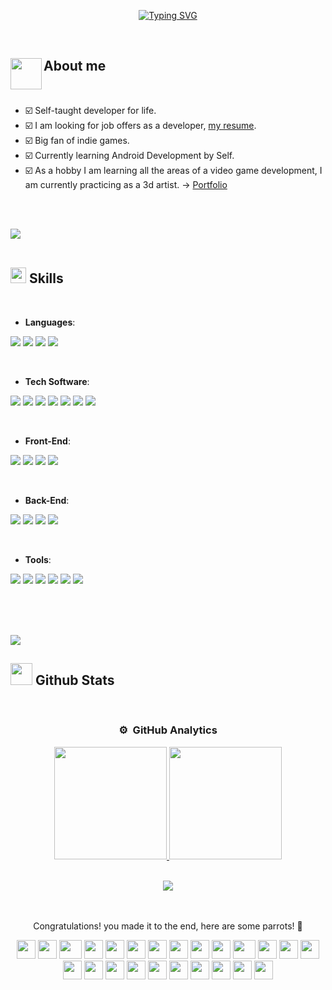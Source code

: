 <p align="center">
<a href="https://git.io/typing-svg"><img src="https://readme-typing-svg.herokuapp.com?font=Fira+Code&pause=800&width=450&lines=Hi+%2C+I'm+Alejandro+Olid+%F0%9F%91%8B%F0%9F%8F%BC;I+hope+you+have+a+Nice+Day+%E2%9C%A8" alt="Typing SVG" /></a>
</p>

<!--  -->

<br>

## **About me**  <picture><img  align="left" src = "https://media.giphy.com/media/v1.Y2lkPTc5MGI3NjExNzJkbHdzNnpnaG9qZzZvd2p0Y2hoN2Rmdm8yajdsMWx2Y2kxZmNwOCZlcD12MV9naWZzX3NlYXJjaCZjdD1n/NVBR6cLvUjV9C/giphy.gif" width = 50px></picture> 

<br>

- ☑️ Self-taught developer for life.
- ☑️ I am looking for job offers as a developer, [my resume](https://www.artstation.com/aloid).
- ☑️ Big fan of indie games.
- ☑️ Currently learning Android Development by Self.
- ☑️ As a hobby I am learning all the areas of a video game development, I am currently practicing as a 3d artist. → [Portfolio](https://www.artstation.com/aloid)

<br><br>

<img src="https://user-images.githubusercontent.com/73097560/115834477-dbab4500-a447-11eb-908a-139a6edaec5c.gif"><br><br>

## <img src="https://media2.giphy.com/media/QssGEmpkyEOhBCb7e1/giphy.gif?cid=ecf05e47a0n3gi1bfqntqmob8g9aid1oyj2wr3ds3mg700bl&rid=giphy.gif" width ="25"><b> Skills</b>
<br>

<p align="center">

- **Languages**:

<p align="left">
<img src="https://img.shields.io/badge/C%23-%23239120.svg?style=for-the-badge&logo=c-sharp&logoColor=white">
<img src="https://img.shields.io/badge/Blueprints-000000.svg?style=for-the-badge&logo=unrealengine&logoColor=white">
  <img src="https://img.shields.io/badge/Java-%23ED8B00.svg?style=for-the-badge&logo=java&logoColor=white">
<img src="https://img.shields.io/badge/Kotlin-%230095D5.svg?style=for-the-badge&logo=kotlin&logoColor=white">
</p>

<br>   

- **Tech Software**:

<p align="left">
<img src="https://img.shields.io/badge/Android%20Studio-%233DDC84.svg?style=for-the-badge&logo=android-studio&logoColor=white">
<img src="https://img.shields.io/badge/Git-%23F05033.svg?style=for-the-badge&logo=git&logoColor=white">
<img src="https://img.shields.io/badge/github-%23121011.svg?style=for-the-badge&logo=github&logoColor=white">
<img src="https://img.shields.io/badge/Eclipse-%232C2255.svg?style=for-the-badge&logo=eclipse&logoColor=white">
<img src="https://img.shields.io/badge/Visual%20Studio-%235C2D91.svg?style=for-the-badge&logo=visual-studio&logoColor=white">
<img src="https://img.shields.io/badge/Unity-%23000000.svg?style=for-the-badge&logo=unity&logoColor=white">
<img src="https://img.shields.io/badge/Unreal%20Engine%205-%23000000.svg?style=for-the-badge&logo=unrealengine&logoColor=white">
</p>

<br>   
    
- **Front-End**:

<p align="left">
<img src="https://img.shields.io/badge/HTML5%20-%23E34F26.svg?style=for-the-badge&logo=html5&logoColor=white">
<img src="https://img.shields.io/badge/CSS3%20-%231572B6.svg?style=for-the-badge&logo=css3&logoColor=white">
<img src="https://img.shields.io/badge/JavaScript%20-%23F7DF1E.svg?style=for-the-badge&logo=javascript&logoColor=black">
<img src="https://img.shields.io/badge/markdown-%23000000.svg?style=for-the-badge&logo=markdown&logoColor=white">
</p>

<br>

- **Back-End**:
<p align="left">
<img src="https://img.shields.io/badge/Spring-%236DB33F.svg?style=for-the-badge&logo=spring&logoColor=white">
<img src="https://img.shields.io/badge/SQL-%230074C1.svg?style=for-the-badge&logo=database&logoColor=white">
<img src="https://img.shields.io/badge/MongoDB-%234ea94b.svg?style=for-the-badge&logo=mongodb&logoColor=white">
<img src="https://img.shields.io/badge/postgres-%23316192.svg?style=for-the-badge&logo=postgresql&logoColor=white">
</p>

<br>

- **Tools**:
<p align="left">
<img src="https://img.shields.io/badge/adobe-%23FF0000.svg?style=for-the-badge&logo=adobe&logoColor=white">
<img src="https://img.shields.io/badge/Canva-%2300C4CC.svg?style=for-the-badge&logo=Canva&logoColor=white">
<img src="https://img.shields.io/badge/figma-%23F24E1E.svg?style=for-the-badge&logo=figma&logoColor=white">
<img src="https://img.shields.io/badge/google-%234285F4.svg?style=for-the-badge&logo=google&logoColor=white">
<img src="https://img.shields.io/badge/Microsoft%20Excel-217346?style=for-the-badge&logo=microsoft-excel&logoColor=white">
<img src="https://img.shields.io/badge/Linux-FCC624?style=for-the-badge&logo=linux&logoColor=black">
</p>

<br>

</p>

<br>

<br>
<img src="https://user-images.githubusercontent.com/73097560/115834477-dbab4500-a447-11eb-908a-139a6edaec5c.gif">
<br>

## <img src="https://media.giphy.com/media/iY8CRBdQXODJSCERIr/giphy.gif" width="35"><b> Github Stats </b>
<br>

<div align="center">


### ⚙️ &nbsp;GitHub Analytics

<p align="center">
  <a href="https://github.com/aloidv">
    <img height="180em" src="https://github-readme-stats-eight-theta.vercel.app/api?username=aloidv&show_icons=true&theme=algolia&include_all_commits=true&count_private=true"/>
  </a>
  <a href="https://github.com/aloidv">
    <img height="180em" src="https://github-readme-stats-eight-theta.vercel.app/api/top-langs/?username=aloidv&layout=compact&langs_count=8&theme=algolia"/>
  </a>
</p>

<!--
<p align="center">
  <img height="180em" src="https://github-readme-streak-stats.herokuapp.com/?user=aloidv&theme=dark&hide_border=true"/>
</p>
-->

<br>
<img src="https://user-images.githubusercontent.com/73097560/115834477-dbab4500-a447-11eb-908a-139a6edaec5c.gif">
<br>

<br>
<br>

<div align='center'>
  
Congratulations! you made it to the end, here are some parrots! 🦜

<div>
    <img src="https://cultofthepartyparrot.com/parrots/hd/githubparrot.gif" width="30" height="30"/>
    <img src="https://cultofthepartyparrot.com/flags/hd/indiaparrot.gif" width="30" height="30"/>
    <img src="https://cultofthepartyparrot.com/parrots/asyncparrot.gif" width="36" height="30"/>
    <img src="https://cultofthepartyparrot.com/parrots/exceptionallyfastparrot.gif" width="30" height="30"/>
    <img src="https://cultofthepartyparrot.com/parrots/hd/60fpsparrot.gif" width="30" height="30"/>
    <img src="https://cultofthepartyparrot.com/parrots/hd/jumpingparrot.gif" width="30" height="30"/>
    <img src="https://cultofthepartyparrot.com/parrots/hd/opensourceparrot.gif" width="30" height="30"/>
    <img src="https://cultofthepartyparrot.com/parrots/hd/dealwithitnowparrot.gif" width="30" height="30"/>
    <img src="https://cultofthepartyparrot.com/parrots/hd/hypnoparrotlight.gif" width="30" height="30"/>
    <img src="https://cultofthepartyparrot.com/parrots/databaseparrot.gif" width="30" height="30"/>
    <img src="https://cultofthepartyparrot.com/parrots/fixparrot.gif" width="36" height="30"/>
    <img src="https://cultofthepartyparrot.com/parrots/hd/laptop_parrot.gif" width="30" height="30"/>
    <img src="https://cultofthepartyparrot.com/parrots/hd/spinningparrot.gif" width="30" height="30"/>
    <img src="https://cultofthepartyparrot.com/parrots/hd/levitationparrot.gif" width="30" height="30"/>
    <img src="https://cultofthepartyparrot.com/parrots/hd/meldparrot.gif" width="30" height="30"/>
    <img src="https://cultofthepartyparrot.com/parrots/slomoparrot.gif" width="30" height="30"/>
    <img src="https://cultofthepartyparrot.com/parrots/hd/moonwalkingparrot.gif" width="30" height="30"/>
    <img src="https://cultofthepartyparrot.com/parrots/hd/stableparrot.gif" width="30" height="30"/>
    <img src="https://cultofthepartyparrot.com/parrots/hd/scienceparrot.gif" width="30" height="30"/>
    <img src="https://cultofthepartyparrot.com/parrots/hd/pirateparrot.gif" width="30" height="30"/>
    <img src="https://cultofthepartyparrot.com/parrots/hd/footballparrot.gif" width="30" height="30"/>
    <img src="https://cultofthepartyparrot.com/parrots/hd/illuminatiparrot.gif" width="30" height="30"/>
    <img src="https://cultofthepartyparrot.com/parrots/hd/hypnoparrotdark.gif" width="30" height="30"/>
    <img src="https://cultofthepartyparrot.com/parrots/hd/mustacheparrot.gif" width="30" height="30"/>
</div>
</div>

<br>
